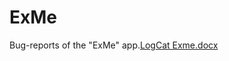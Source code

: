 # ExMe
Bug-reports of the "ExMe" app.[LogCat Exme.docx](https://github.com/KattyNemka/ExMe/files/7779052/LogCat.Exme.docx)

